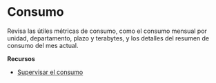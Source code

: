 Consumo
=======

Revisa las útiles métricas de consumo, como el consumo mensual por unidad, departamento, plazo y terabytes, y los detalles del resumen de consumo del mes actual.

**Recursos**

-   [Supervisar el consumo](https://docs.teradata.com/search/all?query=Monitoring+Consumption&content-lang=en-US)
